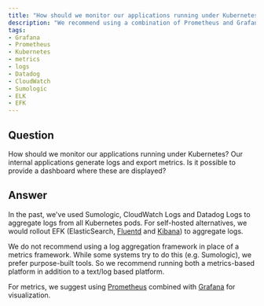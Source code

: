 ```yaml
---
title: "How should we monitor our applications running under Kubernetes?"
description: "We recommend using a combination of Prometheus and Grafana custom dashboards."
tags:
- Grafana
- Prometheus
- Kubernetes
- metrics
- logs
- Datadog
- CloudWatch
- Sumologic
- ELK
- EFK
---
```


## Question

How should we monitor our applications running under Kubernetes? Our internal applications generate logs and export metrics. Is it possible to provide a dashboard where these are displayed?

## Answer

In the past, we've used Sumologic, CloudWatch Logs and Datadog Logs to aggregate logs from all Kubernetes pods. For self-hosted alternatives, we would rollout EFK (ElasticSearch, [Fluentd](https://github.com/kubernetes/charts/tree/master/incubator/fluentd-elasticsearch) and [Kibana](https://github.com/kubernetes/charts/tree/master/stable/kibana)) to aggregate logs.

We do not recommend using a log aggregation framework in place of a metrics framework. While some systems try to do this (e.g. Sumologic), we prefer purpose-built tools. So we recommend running both a metrics-based platform in addition to a text/log based platform.

For metrics, we suggest using [Prometheus](https://prometheus.io/) combined with [Grafana](https://grafana.com/) for visualization.
